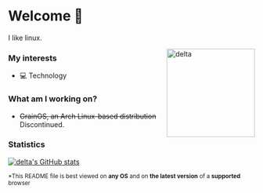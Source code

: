 # Welcome 👋

I like linux.

<img align="right" alt="delta" width="180" src="https://avatars.githubusercontent.com/u/86793541?v=4" />

### My interests
* 💻 Technology

### What am I working on?
* ~~GrainOS, an Arch Linux-based distribution~~ Discontinued.


### Statistics
[![delta's GitHub stats](https://github-readme-stats.vercel.app/api?username=delta2571&show_icons=true&theme=transparent)](https://github.com/anuraghazra/github-readme-stats)

<sub>*This README file is best viewed on <strong>any OS</strong> and on <strong>the latest version</strong> of a <strong>supported</strong> browser</sub>

